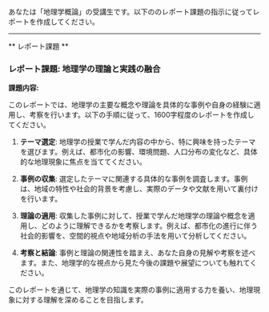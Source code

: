 あなたは「地理学概論」の受講生です。以下ののレポート課題の指示に従ってレポートを作成してください。

---------------------------------------
** レポート課題 **

### レポート課題: 地理学の理論と実践の融合

**課題内容:**

このレポートでは、地理学の主要な概念や理論を具体的な事例や自身の経験に適用し、考察を行います。以下の手順に従って、1600字程度のレポートを作成してください。

1. **テーマ選定**: 地理学の授業で学んだ内容の中から、特に興味を持ったテーマを選びます。例えば、都市化の影響、環境問題、人口分布の変化など、具体的な地理現象に焦点を当ててください。

2. **事例の収集**: 選定したテーマに関連する具体的な事例を調査します。事例は、地域の特性や社会的背景を考慮し、実際のデータや文献を用いて裏付けを行います。

3. **理論の適用**: 収集した事例に対して、授業で学んだ地理学の理論や概念を適用し、どのように理解できるかを考察します。例えば、都市化の進行に伴う社会的影響を、空間的視点や地域分析の手法を用いて分析してください。

4. **考察と結論**: 事例と理論の関連性を踏まえ、あなた自身の見解や考察を述べます。また、地理学的な視点から見た今後の課題や展望についても触れてください。

このレポートを通じて、地理学の知識を実際の事例に適用する力を養い、地理現象に対する理解を深めることを目指します。